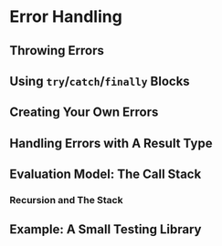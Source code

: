 # Error Handling

## Throwing Errors

## Using `try`/`catch`/`finally` Blocks

## Creating Your Own Errors

## Handling Errors with A Result Type

## Evaluation Model: The Call Stack

### Recursion and The Stack

## Example: A Small Testing Library
